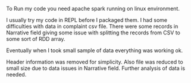 To Run my code you need apache spark running on linux environment.

I usually try my code in REPL before I packaged them. I had some difficulties with data in complaint csv file. There were some records in Narrative field giving some issue with splitting the records from CSV to some sort of RDD array. 

Eventually when I took small sample of data everything was working ok. 

Header information was removed for simplicity. Also file was reduced to small size due to data issues in Narrative field. Further analysis of data is needed. 

